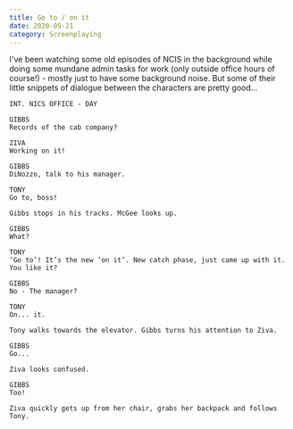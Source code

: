 ```yaml
---
title: Go to / on it
date: 2020-05-21
category: Screenplaying
---
```


I've been watching some old episodes of NCIS in the background while doing some mundane admin tasks for work (only outside office hours of course!) - mostly just to have some background noise. But some of their little snippets of dialogue between the characters are pretty good...

```fountain
INT. NICS OFFICE - DAY

GIBBS
Records of the cab company?

ZIVA
Working on it!

GIBBS
DiNozzo, talk to his manager.

TONY
Go to, boss!

Gibbs stops in his tracks. McGee looks up.

GIBBS
What?

TONY
‘Go to’! It’s the new ‘on it’. New catch phase, just came up with it. You like it?

GIBBS
No - The manager?

TONY
On... it.

Tony walks towards the elevator. Gibbs turns his attention to Ziva.

GIBBS
Go...

Ziva looks confused.

GIBBS
Too!

Ziva quickly gets up from her chair, grabs her backpack and follows Tony.
```
